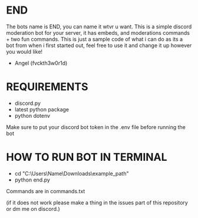 # END

The bots name is END, you can name it wtvr u want. This is a simple discord moderation bot for your server, it has embeds, and moderations commands + two fun commands. This is just a sample code of what i can do as its a bot from when i first started out, feel free to use it and change it up however you would like!

- Angel (fvckth3w0r1d) 


# REQUIREMENTS

* discord.py 
* latest python package
* python dotenv

Make sure to put your discord bot token in the .env file before running the bot 

# HOW TO RUN BOT IN TERMINAL
* cd "C:\Users\Name\Downloads\example_path"
* python end.py

Commands are in commands.txt

(if it does not work please make a thing in the issues part of this repository or dm me on discord.)
